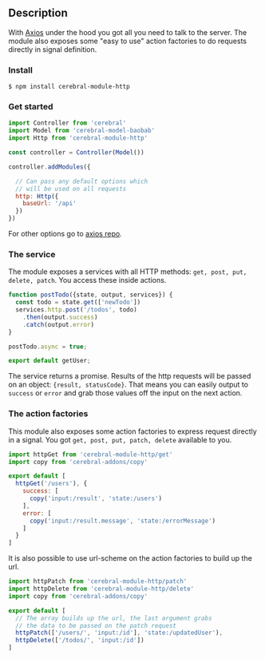 ## Description
With [Axios](https://github.com/mzabriskie/axios) under the hood you got all you need to talk to the server. The module also exposes some "easy to use" action factories to do requests directly in signal definition.

### Install
`$ npm install cerebral-module-http`

### Get started

```javascript
import Controller from 'cerebral'
import Model from 'cerebral-model-baobab'
import Http from 'cerebral-module-http'

const controller = Controller(Model())

controller.addModules({

  // Can pass any default options which
  // will be used on all requests
  http: Http({
    baseUrl: '/api'
  })
})
```

For other options go to [axios repo](https://github.com/mzabriskie/axios).

### The service
The module exposes a services with all HTTP methods: `get, post, put, delete, patch`. You access these inside actions.

```javascript
function postTodo({state, output, services}) {
  const todo = state.get(['newTodo'])
  services.http.post('/todos', todo)
    .then(output.success)
    .catch(output.error)
}

postTodo.async = true;

export default getUser;
```

The service returns a promise. Results of the http requests will be passed on an object: `{result, statusCode}`. That means you can easily output to `success` or `error` and grab those values off the input on the next action.

### The action factories
This module also exposes some action factories to express request directly in a signal. You got `get, post, put, patch, delete` available to you.

```javascript
import httpGet from 'cerebral-module-http/get'
import copy from 'cerebral-addons/copy'

export default [
  httpGet('/users'), {
    success: [
      copy('input:/result', 'state:/users')
    ],
    error: [
      copy('input:/result.message', 'state:/errorMessage')
    ]
  }   
]
```

It is also possible to use url-scheme on the action factories to build up the url.

```javascript
import httpPatch from 'cerebral-module-http/patch'
import httpDelete from 'cerebral-module-http/delete'
import copy from 'cerebral-addons/copy'

export default [
  // The array builds up the url, the last argument grabs
  // the data to be passed on the patch request
  httpPatch(['/users/', 'input:/id'], 'state:/updatedUser'),
  httpDelete(['/todos/', 'input:/id']) 
]
```
